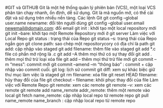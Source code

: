 #GIT và GITHUB
  Git là một hệ thống quản lý phiên bản (VCS), một loại VCS phân tán chạy nhanh, ổn định, dễ sử dụng. Git là mã nguồn mở, có thể cài đặt và sử dụng trên nhiều nền tảng.
  Các lệnh Git
  git config –global user.name newname: đổi tên người dùng
git config –global user.email newemail@domain.com: đổi email
git init : khởi tạo một local repository mới
git init –bare: khởi tạo một Remote Repository mới ở git server
Làm việc với Local Repo
git status : trạng thái của Repo
git status –s: trang thái của Repo ngắn gọn
git clone path: sao chép một repositorycory có địa chỉ là path
git add: cập nhập vào staged
git add filename: thêm file vào staged
git add *.c file có phần mở rộng là .c
git add –A thêm mọi thứ có sự thay đổi
git add . thêm mọi thứ trừ loại xóa file
git add – thêm mọi thứ trừ file mới
git commit –m “mess”: commit mới
git commit –amend –m “thông báo” : commit + cập nhập vào commit cuối.
git log: lịch sử commit
git diff: xem sự khác biệc giữ thư mục làm việc là staged
git rm filename: xóa file
git reset HEAD filename: hủy thay đổi của file
git checkout – filename: khôi phục thay đổi của file
Làm việc với Remote Repo
git remote: xem các remote
git remote –v: xem các remote
git remote add name_remote addr_remote: thêm một remote vào local
git fetch name_remote: cập nhập local repo từ remote repo
git pull name_remote name_branch : cập nhập local repo từ remote repo
